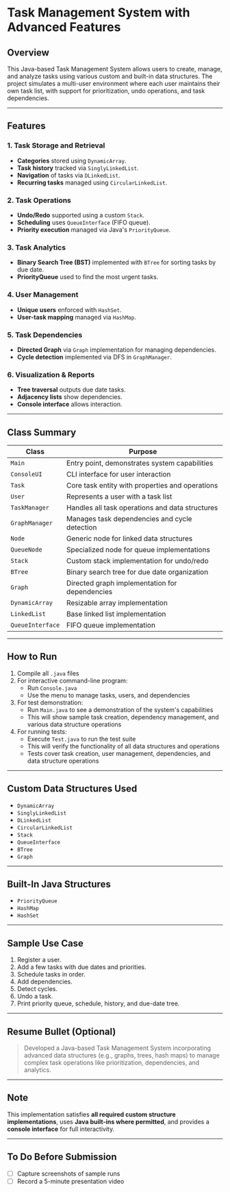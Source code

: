 # Task Management System with Advanced Features

## Overview
This Java-based Task Management System allows users to create, manage, and analyze tasks using various custom and built-in data structures. The project simulates a multi-user environment where each user maintains their own task list, with support for prioritization, undo operations, and task dependencies.

---

## Features

### 1. Task Storage and Retrieval
- **Categories** stored using `DynamicArray`.
- **Task history** tracked via `SinglyLinkedList`.
- **Navigation** of tasks via `DLinkedList`.
- **Recurring tasks** managed using `CircularLinkedList`.

### 2. Task Operations
- **Undo/Redo** supported using a custom `Stack`.
- **Scheduling** uses `QueueInterface` (FIFO queue).
- **Priority execution** managed via Java's `PriorityQueue`.

### 3. Task Analytics
- **Binary Search Tree (BST)** implemented with `BTree` for sorting tasks by due date.
- **PriorityQueue** used to find the most urgent tasks.

### 4. User Management
- **Unique users** enforced with `HashSet`.
- **User-task mapping** managed via `HashMap`.

### 5. Task Dependencies
- **Directed Graph** via `Graph` implementation for managing dependencies.
- **Cycle detection** implemented via DFS in `GraphManager`.

### 6. Visualization & Reports
- **Tree traversal** outputs due date tasks.
- **Adjacency lists** show dependencies.
- **Console interface** allows interaction.

---

## Class Summary
| Class           | Purpose                                                |
|----------------|--------------------------------------------------------|
| `Main`         | Entry point, demonstrates system capabilities           |
| `ConsoleUI`    | CLI interface for user interaction                     |
| `Task`         | Core task entity with properties and operations        |
| `User`         | Represents a user with a task list                     |
| `TaskManager`  | Handles all task operations and data structures        |
| `GraphManager` | Manages task dependencies and cycle detection          |
| `Node`         | Generic node for linked data structures                |
| `QueueNode`    | Specialized node for queue implementations            |
| `Stack`        | Custom stack implementation for undo/redo              |
| `BTree`        | Binary search tree for due date organization          |
| `Graph`        | Directed graph implementation for dependencies        |
| `DynamicArray` | Resizable array implementation                        |
| `LinkedList`   | Base linked list implementation                       |
| `QueueInterface`| FIFO queue implementation                            |

---

## How to Run
1. Compile all `.java` files
2. For interactive command-line program:
   - Run `Console.java`
   - Use the menu to manage tasks, users, and dependencies
3. For test demonstration:
   - Run `Main.java` to see a demonstration of the system's capabilities
   - This will show sample task creation, dependency management, and various data structure operations
4. For running tests:
   - Execute `Test.java` to run the test suite
   - This will verify the functionality of all data structures and operations
   - Tests cover task creation, user management, dependencies, and data structure operations

---

## Custom Data Structures Used
- `DynamicArray`
- `SinglyLinkedList`
- `DLinkedList`
- `CircularLinkedList`
- `Stack`
- `QueueInterface`
- `BTree`
- `Graph`

---

## Built-In Java Structures
- `PriorityQueue`
- `HashMap`
- `HashSet`

---

## Sample Use Case
1. Register a user.
2. Add a few tasks with due dates and priorities.
3. Schedule tasks in order.
4. Add dependencies.
5. Detect cycles.
6. Undo a task.
7. Print priority queue, schedule, history, and due-date tree.

---

## Resume Bullet (Optional)
> Developed a Java-based Task Management System incorporating advanced data structures (e.g., graphs, trees, hash maps) to manage complex task operations like prioritization, dependencies, and analytics.

---

## Note
This implementation satisfies **all required custom structure implementations**, uses **Java built-ins where permitted**, and provides a **console interface** for full interactivity.

---

## To Do Before Submission
- [ ] Capture screenshots of sample runs
- [ ] Record a 5-minute presentation video
